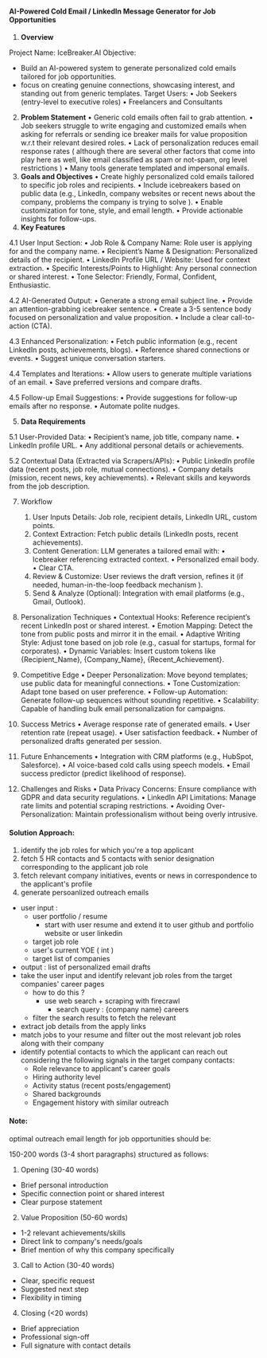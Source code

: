 #### AI-Powered Cold Email / LinkedIn Message Generator for Job Opportunities

1. **Overview**

Project Name: IceBreaker.AI
Objective: 

- Build an AI-powered system to generate personalized cold emails tailored for job opportunities.
- focus on creating genuine connections, showcasing interest, and standing out from generic templates.
  Target Users:
  •	Job Seekers (entry-level to executive roles)
  •	Freelancers and Consultants

2. **Problem Statement**
   •	Generic cold emails often fail to grab attention.
   •	Job seekers struggle to write engaging and customized emails when asking for referrals or sending ice breaker mails for value proposition w.r.t their relevant desired roles.
   •	Lack of personalization reduces email response rates ( although there are several other factors that come into play here as well, like email classified as spam or not-spam, org level restrictions )
   •	Many tools generate templated and impersonal emails.
3. **Goals and Objectives**
   •	Create highly personalized cold emails tailored to specific job roles and recipients.
   •	Include icebreakers based on public data (e.g., LinkedIn, company websites or recent news about the company, problems the company is trying to solve ).
   •	Enable customization for tone, style, and email length.
   •	Provide actionable insights for follow-ups.
4. **Key Features**

4.1 User Input Section:
	•	Job Role & Company Name: Role user is applying for and the company name.
	•	Recipient’s Name & Designation: Personalized details of the recipient.
	•	LinkedIn Profile URL / Website: Used for context extraction.
	•	Specific Interests/Points to Highlight: Any personal connection or shared interest.
	•	Tone Selector: Friendly, Formal, Confident, Enthusiastic.

4.2 AI-Generated Output:
	•	Generate a strong email subject line.
	•	Provide an attention-grabbing icebreaker sentence.
	•	Create a 3-5 sentence body focused on personalization and value proposition.
	•	Include a clear call-to-action (CTA).

4.3 Enhanced Personalization:
	•	Fetch public information (e.g., recent LinkedIn posts, achievements, blogs).
	•	Reference shared connections or events.
	•	Suggest unique conversation starters.

4.4 Templates and Iterations:
	•	Allow users to generate multiple variations of an email.
	•	Save preferred versions and compare drafts.

4.5 Follow-up Email Suggestions:
	•	Provide suggestions for follow-up emails after no response.
	•	Automate polite nudges.

5. **Data Requirements**

5.1 User-Provided Data:
	•	Recipient’s name, job title, company name.
	•	LinkedIn profile URL.
	•	Any additional personal details or achievements.

5.2 Contextual Data (Extracted via Scrapers/APIs):
	•	Public LinkedIn profile data (recent posts, job role, mutual connections).
	•	Company details (mission, recent news, key achievements).
	•	Relevant skills and keywords from the job description.

7. Workflow

   1. User Inputs Details: Job role, recipient details, LinkedIn URL, custom points.
   2. Context Extraction: Fetch public details (LinkedIn posts, recent achievements).
   3. Content Generation: LLM generates a tailored email with:
      •	Icebreaker referencing extracted context.
      •	Personalized email body.
      •	Clear CTA.
   4. Review & Customize: User reviews the draft version, refines it (if needed, human-in-the-loop feedback mechanism ).
   5. Send & Analyze (Optional): Integration with email platforms (e.g., Gmail, Outlook).
8. Personalization Techniques
   •	Contextual Hooks: Reference recipient’s recent LinkedIn post or shared interest.
   •	Emotion Mapping: Detect the tone from public posts and mirror it in the email.
   •	Adaptive Writing Style: Adjust tone based on job role (e.g., casual for startups, formal for corporates).
   •	Dynamic Variables: Insert custom tokens like {Recipient_Name}, {Company_Name}, {Recent_Achievement}.
9. Competitive Edge
   •	Deeper Personalization: Move beyond templates; use public data for meaningful connections.
   •	Tone Customization: Adapt tone based on user preference.
   •	Follow-up Automation: Generate follow-up sequences without sounding repetitive.
   •	Scalability: Capable of handling bulk email personalization for campaigns.
10. Success Metrics
    •	Average response rate of generated emails.
    •	User retention rate (repeat usage).
    •	User satisfaction feedback.
    •	Number of personalized drafts generated per session.
11. Future Enhancements
    •	Integration with CRM platforms (e.g., HubSpot, Salesforce).
    •	AI voice-based cold calls using speech models.
    •	Email success predictor (predict likelihood of response).
12. Challenges and Risks
    •	Data Privacy Concerns: Ensure compliance with GDPR and data security regulations.
    •	LinkedIn API Limitations: Manage rate limits and potential scraping restrictions.
    •	Avoiding Over-Personalization: Maintain professionalism without being overly intrusive.



#### Solution Approach:

1. identify the job roles for which you're a top applicant
2. fetch 5 HR contacts and 5 contacts with senior designation corresponding to the applicant job role
3. fetch relevant company initiatives, events or news in correspondence to the applicant's profile
4. generate persoanlized outreach emails

- user input :
  - user portfolio / resume
    - start with user resume and extend it to user github and portfolio website or user linkedin
  - target job role
  - user's current YOE ( int )
  - target list of companies
- output : list of personalized email drafts
- take the user input and identify relevant job roles from the target companies' career pages
  - how to do this ?
    - use web search + scraping with firecrawl
      - search query : {company name} careers
  - filter the search results to fetch the relevant
- extract job details from the apply links
- match jobs to your resume and filter out the most relevant job roles along with their company
- identify potential contacts to which the applicant can reach out considering the following signals in the target company contacts:
  * Role relevance to applicant's career goals
  * Hiring authority level
  * Activity status (recent posts/engagement)
  * Shared backgrounds
  * Engagement history with similar outreach


#### Note:

optimal outreach email length for job opportunities should be:

150-200 words (3-4 short paragraphs) structured as follows:

1. Opening (30-40 words)

* Brief personal introduction
* Specific connection point or shared interest
* Clear purpose statement

2. Value Proposition (50-60 words)

* 1-2 relevant achievements/skills
* Direct link to company's needs/goals
* Brief mention of why this company specifically

3. Call to Action (30-40 words)

* Clear, specific request
* Suggested next step
* Flexibility in timing

4. Closing (<20 words)

* Brief appreciation
* Professional sign-off
* Full signature with contact details
